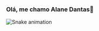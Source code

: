 ### Olá, me chamo Alane Dantas👋

![Snake animation](https://github.com/AlaneDantass/AlaneDantass/blob/output/github-contribution-grid-snake.svg)
